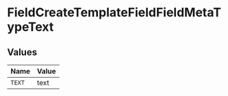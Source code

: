 # FieldCreateTemplateFieldFieldMetaTypeText


## Values

| Name   | Value  |
| ------ | ------ |
| `TEXT` | text   |
